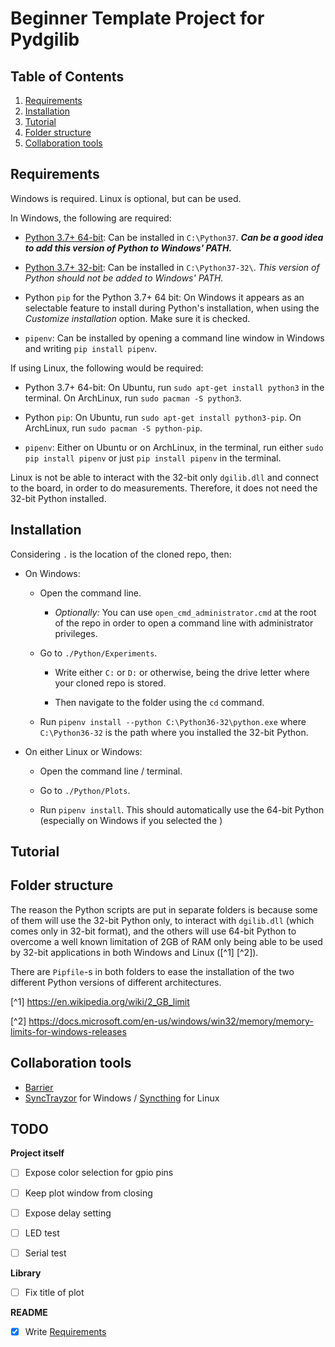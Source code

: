 # Beginner Template Project for Pydgilib

## Table of Contents

1. [Requirements](#requirements)
2. [Installation](#installation)
3. [Tutorial](#tutorial)
4. [Folder structure](#folder-structure)
5. [Collaboration tools](#collaboration-tools)

## Requirements

Windows is required. Linux is optional, but can be used.

In Windows, the following are required:

- [Python 3.7+ 64-bit](https://www.python.org/downloads/): Can be installed in
  `C:\Python37`. _**Can be a good idea to add this version of Python to Windows'
  PATH.**_

- [Python 3.7+ 32-bit](https://www.python.org/downloads/): Can be installed in
  `C:\Python37-32\`. _This version of Python should not be added to Windows'
  PATH._

- Python `pip` for the Python 3.7+ 64 bit: On Windows it appears as an
  selectable feature to install during Python's installation, when using the
  _Customize installation_ option. Make sure it is checked.

- `pipenv`: Can be installed by opening a command line window in Windows and
  writing `pip install pipenv`.

If using Linux, the following would be required:

- Python 3.7+ 64-bit: On Ubuntu, run `sudo apt-get install python3` in the
  terminal. On ArchLinux, run `sudo pacman -S python3`.

- Python `pip`: On Ubuntu, run `sudo apt-get install python3-pip`. On
  ArchLinux, run `sudo pacman -S python-pip`.

- `pipenv`: Either on Ubuntu or on ArchLinux, in the terminal, run
  either `sudo pip install pipenv` or just `pip install pipenv` in the terminal.

Linux is not be able to interact
with the 32-bit only `dgilib.dll` and connect to the board, in order to do
measurements. Therefore, it does not need the 32-bit Python installed.

## Installation

Considering `.` is the location of the cloned repo, then:

- On Windows:

  - Open the command line.

    - _Optionally:_ You can use
      `open_cmd_administrator.cmd` at the root of the repo in order to open
      a command line with administrator privileges.

  - Go to `./Python/Experiments`.

    - Write either `C:` or `D:` or otherwise, being the drive letter
      where your cloned repo is stored.

    - Then navigate to the folder using the `cd` command.

  - Run `pipenv install --python C:\Python36-32\python.exe` where
    `C:\Python36-32` is the path where you installed the 32-bit Python.

- On either Linux or Windows:

  - Open the command line / terminal.
  - Go to `./Python/Plots`.

  - Run `pipenv install`. This should automatically use the 64-bit Python
    (especially on Windows if you selected the )

## Tutorial

## Folder structure

The reason the Python scripts are put in separate folders is because some of
them will use the 32-bit Python only, to interact with `dgilib.dll` (which
comes only in 32-bit format), and the others will use 64-bit Python to overcome
a well known limitation of 2GB of RAM only being able to be used by 32-bit
applications in both Windows and Linux ([^1] [^2]).

There are `Pipfile`-s in both folders to ease the installation of the two
different Python versions of different architectures.

[^1] https://en.wikipedia.org/wiki/2_GB_limit

[^2] https://docs.microsoft.com/en-us/windows/win32/memory/memory-limits-for-windows-releases

## Collaboration tools

- [Barrier](https://github.com/debauchee/barrier)
- [SyncTrayzor](https://github.com/canton7/SyncTrayzor) for Windows /
  [Syncthing](https://syncthing.net/) for Linux

## TODO

**Project itself**

- [ ] Expose color selection for gpio pins

- [ ] Keep plot window from closing

- [ ] Expose delay setting

- [ ] LED test

- [ ] Serial test

**Library**

- [ ] Fix title of plot

**README**

- [x] Write [Requirements](#requirements)
